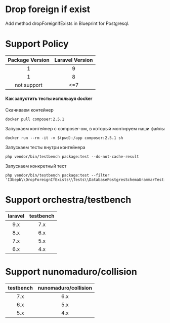 # Drop foreign if exist

Add method dropForeignIfExists in Blueprint for Postgresql. 

# Support Policy

| Package Version | Laravel Version |
|:---------------:|:---------------:|
|        1        |        9        |
|        1        |        8        |
|   not support   |       <=7       |

#### Как запустить тесты используя docker

Скачиваем контейнер
```
docker pull composer:2.5.1
```

Запускаем контейнер с composer-ом, в который монтируем наши файлы
```
docker run --rm -it -v $(pwd):/app composer:2.5.1 sh
```

Запускаем тесты внутри контейнера
```shell
php vendor/bin/testbench package:test --do-not-cache-result
```

Запускаем конкретный тест
```shell
php vendor/bin/testbench package:test --filter 'I3bepb\\DropForeignIfExists\\Tests\\DatabasePostgresSchemaGrammarTest::drop_foreign_if_exists_with_string'
```

# Support orchestra/testbench

| laravel  | testbench  |
|:--------:|:----------:|
|   9.x    |    7.x     |
|   8.x    |    6.x     |
|   7.x    |    5.x     |
|   6.x    |    4.x     |

# Support nunomaduro/collision

| testbench | nunomaduro/collision |
|:---------:|:--------------------:|
|    7.x    |         6.x          |
|    6.x    |         5.x          |
|    5.x    |         4.x          |
